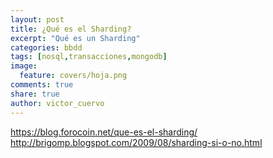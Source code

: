 ```yaml
---
layout: post
title: ¿Qué es el Sharding?
excerpt: "Qué es un Sharding"
categories: bbdd
tags: [nosql,transacciones,mongodb]
image:
  feature: covers/hoja.png
comments: true
share: true
author: victor_cuervo
---
```


https://blog.forocoin.net/que-es-el-sharding/
http://brigomp.blogspot.com/2009/08/sharding-si-o-no.html

[NoSQL]: {{site.url}}/nosql/bd-nosql/
[MongoDB]:  {{site.url}}/mongodb/
